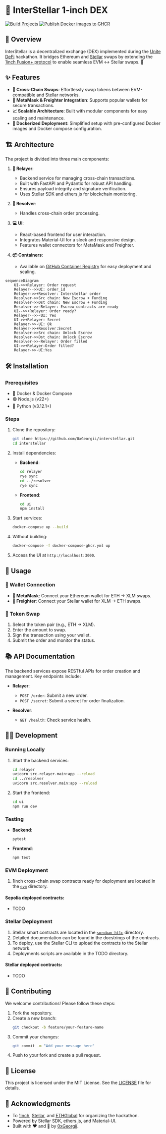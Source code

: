 # 🌠 InterStellar 1-inch DEX

[![Build Projects](https://github.com/0xGeorgii/interstellar/actions/workflows/build.yml/badge.svg)](https://github.com/0xGeorgii/interstellar/actions/workflows/build.yml)
[![Publish Docker images to GHCR](https://github.com/0xGeorgii/interstellar/actions/workflows/docker-publish.yml/badge.svg)](https://github.com/0xGeorgii/interstellar/actions/workflows/docker-publish.yml)

## 🌌 Overview

InterStellar is a decentralized exchange (DEX) implemented during the [Unite DeFi](https://ethglobal.com/events/unite) hackathon. It bridges Ethereum and [Stellar](https://stellar.org/) swaps by extending the [1inch Fusion+ protocol](https://github.com/1inch/cross-chain-swap/) to enable seamless EVM ↔️ Stellar swaps. 🚀

## ✨ Features

- **🔄 Cross-Chain Swaps**: Effortlessly swap tokens between EVM-compatible and Stellar networks.
- **🔐 MetaMask & Freighter Integration**: Supports popular wallets for secure transactions.
- **📈 Scalable Architecture**: Built with modular components for easy scaling and maintenance.
- **🐳 Dockerized Deployment**: Simplified setup with pre-configured Docker images and Docker compose configuration.

## 🏗️ Architecture

The project is divided into three main components:

1. **🔧 Relayer**:
   - Backend service for managing cross-chain transactions.
   - Built with FastAPI and Pydantic for robust API handling.
   - Ensures payload integrity and signature verification.
   - Uses Stellar SDK and ethers.js for blockchain monitoring.

2. **🧩 Resolver**:
   - Handles cross-chain order processing.

3. **💻 UI**:
   - React-based frontend for user interaction.
   - Integrates Material-UI for a sleek and responsive design.
   - Features wallet connectors for MetaMask and Freighter.
  
4. **📦 Containers**:
   - Available on [GitHub Container Registry](https://github.com/0xGeorgii?tab=packages&repo_name=interstellar) for easy deployment and scaling.

```mermaid
sequenceDiagram
    UI->>+Relayer: Order request
    Relayer-->>UI: order_id
    Relayer->>+Resolver: Interstellar order
    Resolver->>Src chain: New Escrow + Funding
    Resolver->>Dst chain: New Escrow + Funding
    Resolver->>-Relayer: Escrow contracts are ready
    UI-->>+Relayer: Order ready?
    Relayer-->>-UI: Yes
    UI->>+Relayer: Secret
    Relayer->>-UI: Ok
    Relayer->>+Resolver:Secret
    Resolver->>Src chain: Unlock Escrow
    Resolver->>Dst chain: Unlock Escrow
    Resolver->>-Relayer: Order filled
    UI->>+Relayer:Order filled?
    Relayer->>-UI:Yes
```

## 🛠️ Installation

### Prerequisites

- 🐳 Docker & Docker Compose
- 🟢 Node.js (v22+)
- 🐍 Python (v3.12.1+)

### Steps

1. Clone the repository:
   ```bash
   git clone https://github.com/0xGeorgii/interstellar.git
   cd interstellar
   ```

2. Install dependencies:
   - **Backend**:
     ```bash
     cd relayer
     rye sync
     cd ../resolver
     rye sync
     ```
   - **Frontend**:
     ```bash
     cd ui
     npm install
     ```

3. Start services:
   ```bash
   docker-compose up --build
   ```

4. Without building:
   ```bash
   docker-compose -f docker-compose-ghcr.yml up
   ```

5. Access the UI at `http://localhost:3000`.

## 🚀 Usage

### 🔗 Wallet Connection

- **🦊 MetaMask**: Connect your Ethereum wallet for ETH → XLM swaps.
- **🌟 Freighter**: Connect your Stellar wallet for XLM → ETH swaps.

### 🔄 Token Swap

1. Select the token pair (e.g., ETH → XLM).
2. Enter the amount to swap.
3. Sign the transaction using your wallet.
4. Submit the order and monitor the status.

## 📚 API Documentation

The backend services expose RESTful APIs for order creation and management. Key endpoints include:

- **Relayer**:
  - `POST /order`: Submit a new order.
  - `POST /secret`: Submit a secret for order finalization.

- **Resolver**:
  - `GET /health`: Check service health.

## 🧑‍💻 Development

### Running Locally

1. Start the backend services:
   ```bash
   cd relayer
   uvicorn src.relayer.main:app --reload
   cd ../resolver
   uvicorn src.resolver.main:app --reload
   ```

2. Start the frontend:
   ```bash
   cd ui
   npm run dev
   ```

### Testing

- **Backend**:
  ```bash
  pytest
  ```
- **Frontend**:
  ```bash
  npm test
  ```

### EVM Deployment

1. 1inch cross-chain swap contracts ready for deployment are located in the [`evm`](./evm) directory.

#### Sepolia deployed contracts:

- TODO

### Stellar Deployment

1. Stellar smart contracts are located in the [`soroban-htlc`](./soroban-htlc/contracts) directory.
2. Detailed documentation can be found in the docstrings of the contracts.
3. To deploy, use the Stellar CLI to upload the contracts to the Stellar network.
4. Deployments scripts are available in the TODO directory.

#### Stellar deployed contracts:

- TODO

## 🤝 Contributing

We welcome contributions! Please follow these steps:

1. Fork the repository.
2. Create a new branch:
   ```bash
   git checkout -b feature/your-feature-name
   ```
3. Commit your changes:
   ```bash
   git commit -m "Add your message here"
   ```
4. Push to your fork and create a pull request.

## 📜 License

This project is licensed under the MIT License. See the [LICENSE](./LICENSE) file for details.

## 🙌 Acknowledgments

- To [1inch](https://1inch.io/), [Stellar](https://stellar.org), and [ETHGlobal](https://ethglobal.com) for organizing the hackathon.
- Powered by Stellar SDK, ethers.js, and Material-UI.
- Built with ❤️ and 🌠 by [0xGeorgii](https://github.com/0xGeorgii).
